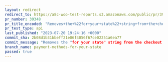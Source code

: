 ```yaml
---
layout: redirect
redirect_to: https://a8c-woo-test-reports.s3.amazonaws.com/public/pr/39348/api/index.html
pr_number: 39348
pr_title_encoded: "Removes+the+%22for+your+state%22+string+from+the+checkout+page+if+there+are+no+current+payment+methods+available."
pr_test_type: api
last_published: "2023-07-20 19:24:16 +0000"
commit_sha: 2b08d1b31bbeff21e06f4056f67ce02251a6ea77
commit_message: "Removes the "for your state" string from the checkout page if there a…"
branch_name: payment-methods-for-your-state
passed: true
---
```

